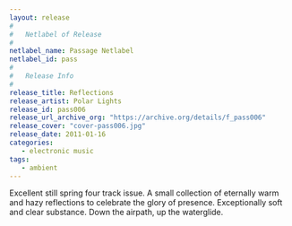 ```yaml
---
layout: release
#
#   Netlabel of Release
#
netlabel_name: Passage Netlabel
netlabel_id: pass
#
#   Release Info
#
release_title: Reflections
release_artist: Polar Lights
release_id: pass006
release_url_archive_org: "https://archive.org/details/f_pass006"
release_cover: "cover-pass006.jpg"
release_date: 2011-01-16
categories:
   - electronic music
tags:
   - ambient
---
```

Excellent still spring four track issue. A small collection of eternally warm and hazy reflections to celebrate the glory of presence. Exceptionally soft and clear substance. Down the airpath, up the waterglide.



